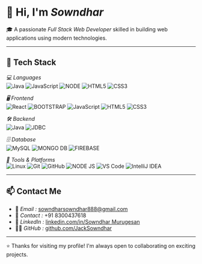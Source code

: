 # 👋 Hi, I'm *Sowndhar*

🎓 A passionate *Full Stack Web Developer* skilled in building web applications using modern technologies.

---

## 🚀 Tech Stack

*💻 Languages*  
![Java](https://img.shields.io/badge/Java-007396?style=for-the-badge&logo=java&logoColor=white)
![JavaScript](https://img.shields.io/badge/JavaScript-F7DF1E?style=for-the-badge&logo=javascript&logoColor=black)
![NODE](https://img.shields.io/badge/NODE_JS-E34F26?style=for-the-badge&logo=html5&logoColor=white)
![HTML5](https://img.shields.io/badge/HTML5-E34F26?style=for-the-badge&logo=html5&logoColor=white)
![CSS3](https://img.shields.io/badge/CSS3-1572B6?style=for-the-badge&logo=css3&logoColor=white)

*🖥 Frontend*  
![React](https://img.shields.io/badge/React.js-61DAFB?style=for-the-badge&logo=react&logoColor=black)
![BOOTSTRAP](https://img.shields.io/badge/BOOTSTRAP-4479A1?style=for-the-badge&logo=mysql&logoColor=white)
![JavaScript](https://img.shields.io/badge/JavaScript-ES6+-F7DF1E?style=for-the-badge&logo=javascript&logoColor=black)
![HTML5](https://img.shields.io/badge/HTML5-E34F26?style=for-the-badge&logo=html5&logoColor=white)
![CSS3](https://img.shields.io/badge/CSS3-1572B6?style=for-the-badge&logo=css3&logoColor=white)

*🛠 Backend*  
![Java](https://img.shields.io/badge/Java-Servlets/JSP-007396?style=for-the-badge&logo=java&logoColor=white)
![JDBC](https://img.shields.io/badge/JDBC-Database-003B57?style=for-the-badge&logoColor=white)

*🗄 Database*  
![MySQL](https://img.shields.io/badge/MySQL-4479A1?style=for-the-badge&logo=mysql&logoColor=white)
![MONGO DB](https://img.shields.io/badge/MONGO_DB-4479A1?style=for-the-badge&logo=mysql&logoColor=white)
![FIREBASE](https://img.shields.io/badge/NODE_JS-E34F26?style=for-the-badge&logo=html5&logoColor=white)


*🔧 Tools & Platforms*  
![Linux](https://img.shields.io/badge/Linux-FCC624?style=for-the-badge&logo=linux&logoColor=black)
![Git](https://img.shields.io/badge/Git-F05032?style=for-the-badge&logo=git&logoColor=white)
![GitHub](https://img.shields.io/badge/GitHub-181717?style=for-the-badge&logo=github&logoColor=white)
![NODE JS](https://img.shields.io/badge/NODE_JS-E34F26?style=for-the-badge&logo=html5&logoColor=white)
![VS Code](https://img.shields.io/badge/VS%20Code-007ACC?style=for-the-badge&logo=visual-studio-code&logoColor=white)
![IntelliJ IDEA](https://img.shields.io/badge/IntelliJIDEA-000000?style=for-the-badge&logo=intellijidea&logoColor=white)

---

## 📫 Contact Me

- 📧 *Email :* [sowndharsowndhar888@gmail.com](mailto:sowndharsowndhar888@gmail.com)  
- 📱 *Contact :* +91 8300437618  
- 💼 *LinkedIn :* [linkedin.com/in/Sowndhar Murugesan]([https://linkedin.com/in/yourprofile](https://www.linkedin.com/in/sowndhar-murugesan-386846344?utm_source=share&utm_campaign=share_via&utm_content=profile&utm_medium=android_app))  
- 🧑‍💻 *GitHub :* [github.com/JackSowndhar](https://github.com/JackSowndhar)

---

⭐ Thanks for visiting my profile! I'm always open to collaborating on exciting projects.

